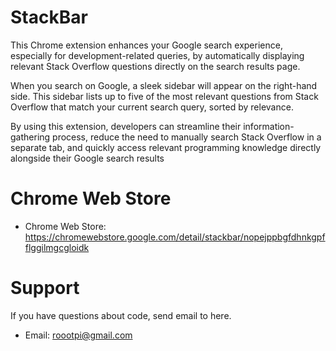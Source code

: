 # StackBar
This Chrome extension enhances your Google search experience, especially for development-related queries, by automatically displaying relevant Stack Overflow questions directly on the search results page.

When you search on Google, a sleek sidebar will appear on the right-hand side. This sidebar lists up to five of the most relevant questions from Stack Overflow that match your current search query, sorted by relevance.

By using this extension, developers can streamline their information-gathering process, reduce the need to manually search Stack Overflow in a separate tab, and quickly access relevant programming knowledge directly alongside their Google search results

# Chrome Web Store
- Chrome Web Store: https://chromewebstore.google.com/detail/stackbar/nopejppbgfdhnkgpfflggilmgcgloidk

# Support
If you have questions about code, send email to here.
- Email: roootpi@gmail.com
